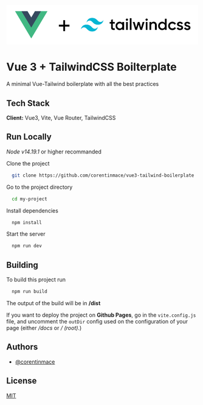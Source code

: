 ![Logo](banner-readme.png)


# Vue 3 + TailwindCSS Boilterplate

A minimal Vue-Tailwind boilerplate with all the best practices

## Tech Stack

**Client:** Vue3, Vite, Vue Router, TailwindCSS


## Run Locally

*Node v14.19.1* or higher recommanded

Clone the project

```bash
  git clone https://github.com/corentinmace/vue3-tailwind-boilerplate
```

Go to the project directory

```bash
  cd my-project
```

Install dependencies

```bash
  npm install
```

Start the server

```bash
  npm run dev
```


## Building

To build this project run

```bash
  npm run build
```

The output of the build will be in **/dist**

If you want to deploy the project on **Github Pages**, go in the `vite.config.js` file, and uncomment the `outDir` config used on the configuration of your page (either */docs* or */ (root)*.)


## Authors

- [@corentinmace](https://www.github.com/corentinmace)


## License

[MIT](https://choosealicense.com/licenses/mit/)

